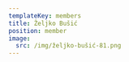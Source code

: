 ```yaml
---
templateKey: members
title: Željko Bušić
position: member
image:
  src: /img/željko-bušić-81.png
---
```

